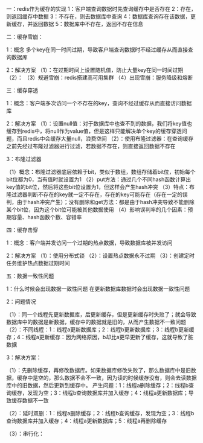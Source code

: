 一：redis作为缓存的实现
1：客户端查询数据时先查询缓存中是否存在
2：存在，则返回缓存中数据
3：不存在，则去数据库中查询
4：数据库查询存在该数据，更新缓存，并返回数据
5：数据库中不存在，返回不存在信息

二：缓存雪崩：

1：概念
多个key在同一时间过期，导致客户端查询数据时不经过缓存从而直接查询数据库

2：解决方案
（1）：在过期时间上设置随机值，防止大量key在同一时间过期
（2）：
（3）规避雪崩：redis搭建高可用集群
（4）出现雪崩：服务降级和熔断

三：缓存穿透

1：概念：客户端多次访问一个不存在的key，查询不经过缓存从而直接访问数据库

2：解决方案
（1）：设置null值：对于数据库中也查不到的数据，我们将key值也缓存到redis中，将null作为value值，但是这样只能解决单个key的缓存穿透问题，而且redis中会缓存大量null，浪费空间
（2）：使用布隆过滤器：在查询缓存之前先经过布隆过滤器进行过滤，若数据不存在，则直接返回数据不存在

3：布隆过滤器

（1）概念：布隆过滤器底层依赖于bit，类似于数组，数组存储着bit位，初始每个bit位都为0，当有值时就设置为1
（2）put方法：通过几个不同hash函数计算出key值的bit位，然后将这些bit位设置为1，但这样会产生hash冲突
（3）特点：布隆过滤器判断不存在的key就一定不存在，存在的key可能存在（存在一定的误判，由于hash冲突产生）；没有删除和get方法：都是由于hash冲突导致不能删除某个bit位，因为这个bit位可能被其他数据使用
（4）影响误判率的几个因素：预期容量、hash函数个数、容错率

四：缓存击穿

1：概念：客户端并发访问一个过期的热点数据，导致数据库被并发访问

2：解决方案
（1）：使用分布式锁
（2）：设置热点数据永不过期
（3）：创建定时任务维护热点数据过期时间


五：数据一致性问题

1：什么时候会出现数据一致性问题
在更新数据库数据时会出现数据一致性问题

2：问题情况

（1）：同一个线程先更新数据库，后更新缓存，但是更新缓存时失败了；就会导致数据库中的数据是新数据，缓存中的数据就是旧的，从而产生数据不一致问题
（2）：不同线程：1：线程a更新数据库；2：线程b更新数据库；3：线程b更新缓存；4：线程a更新缓存：因为网络原因，b却比a更早更新了缓存，这就导致了脏数据

3：解决方案：

（1）：先删除缓存，再修改数据库。如果数据库修改失败了，那么数据库中是旧数据，缓存中是空的，那么数据不会不一致，因为读的时候缓存没有，则会去读数据库中的旧数据，然后更新到缓存中。
产生问题：1：线程a删除缓存；2：线程b查询缓存，发现为空；3：线程b查询数据库并加入缓存；4：线程a更新数据库；导致缓存数据不一致

（2）：延时双删：1：线程a删除缓存；2：线程b查询缓存，发现为空；3：线程b查询数据库并加入缓存；4：线程a更新数据库；5：线程a再删除缓存

（3）：串行化：



